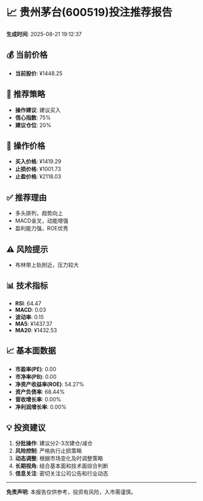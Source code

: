 # 📈 贵州茅台(600519)投注推荐报告

**生成时间**: 2025-08-21 19:12:37

## 💰 当前价格
- **当前股价**: ¥1448.25

## 🎯 推荐策略
- **操作建议**: 建议买入
- **信心指数**: 75%
- **建议仓位**: 20%

## 💸 操作价格
- **买入价格**: ¥1419.29
- **止损价格**: ¥1001.73
- **止盈价格**: ¥2118.03

## ✅ 推荐理由
- 多头排列，趋势向上
- MACD金叉，动能增强
- 盈利能力强，ROE优秀

## ⚠️ 风险提示
- 布林带上轨附近，压力较大

## 📊 技术指标
- **RSI**: 64.47
- **MACD**: 0.03
- **波动率**: 0.15
- **MA5**: ¥1437.37
- **MA20**: ¥1432.53

## 📈 基本面数据
- **市盈率(PE)**: 0.00
- **市净率(PB)**: 0.00
- **净资产收益率(ROE)**: 54.27%
- **资产负债率**: 68.44%
- **营收增长率**: 0.00%
- **净利润增长率**: 0.00%

## 💡 投资建议
1. **分批操作**: 建议分2-3次建仓/减仓
2. **风险控制**: 严格执行止损策略
3. **动态调整**: 根据市场变化及时调整策略
4. **长期视角**: 结合基本面和技术面综合判断
5. **信息关注**: 密切关注公司公告和行业动态

---
**免责声明**: 本报告仅供参考，投资有风险，入市需谨慎。
